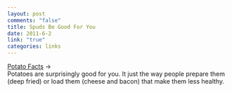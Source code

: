 ```yaml
--- 
layout: post
comments: "false"
title: Spuds Be Good For You
date: 2011-6-2
link: "true"
categories: links
---
```

<a href="http://www.spudcitysales.com/potato_facts.php" title="Potato Facts">Potato Facts</a> →
<br />
Potatoes are surprisingly good for you. It just the way people prepare them (deep fried) or load them (cheese and bacon) that make them less healthy.
